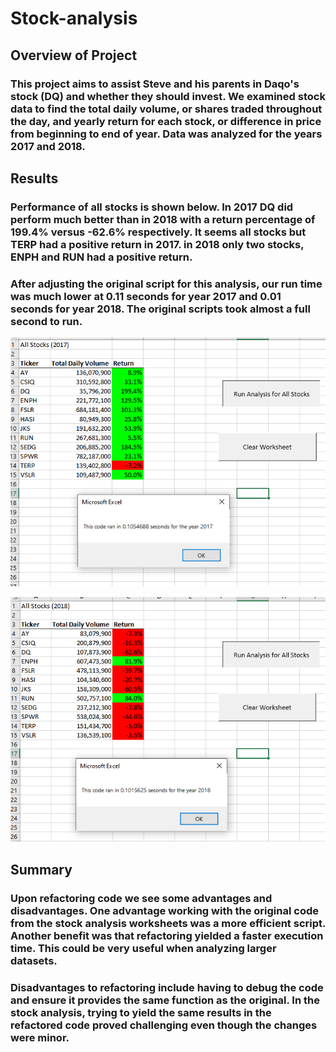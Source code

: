 # Stock-analysis

## Overview of Project

### This project aims to assist Steve and his parents in Daqo's stock (DQ) and whether they should invest. We examined stock data to find the total daily volume, or shares traded throughout the day, and yearly return for each stock, or difference in price from beginning to end of year. Data was analyzed for the years 2017 and 2018.

## Results

### Performance of all stocks is shown below. In 2017 DQ did perform much better than in 2018 with a return percentage of 199.4% versus -62.6% respectively. It seems all stocks but TERP had a positive return in 2017. in 2018 only two stocks, ENPH and RUN had a positive return.

### After adjusting the original script for this analysis, our run time was much lower at 0.11 seconds for year 2017 and 0.01 seconds for year 2018. The original scripts took almost a full second to run.

![2017](Resources/2017.png)

![2018](Resources/2018.png)

## Summary

### Upon refactoring code we see some advantages and disadvantages. One advantage working with the original code from the stock analysis worksheets was a more efficient script. Another benefit was that refactoring yielded a faster execution time. This could be very useful when analyzing larger datasets. 

### Disadvantages to refactoring include having to debug the code and ensure it provides the same function as the original. In the stock analysis, trying to yield the same results in the refactored code proved challenging even though the changes were minor.

